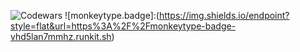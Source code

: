 ![Codewars](https://github.r2v.ch/codewars?user=THUNDERxSLOTH)
![monkeytype.badge]:(https://img.shields.io/endpoint?style=flat&url=https%3A%2F%2Fmonkeytype-badge-vhd5lan7mmhz.runkit.sh)
